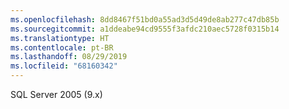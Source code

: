 ```yaml
---
ms.openlocfilehash: 8dd8467f51bd0a55ad3d5d49de8ab277c47db85b
ms.sourcegitcommit: a1ddeabe94cd9555f3afdc210aec5728f0315b14
ms.translationtype: HT
ms.contentlocale: pt-BR
ms.lasthandoff: 08/29/2019
ms.locfileid: "68160342"
---
```

 SQL Server 2005 (9.x) 